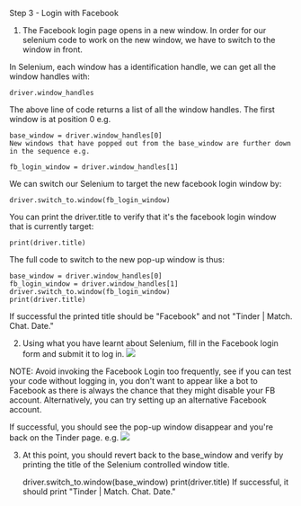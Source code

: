 Step 3 - Login with Facebook
1. The Facebook login page opens in a new window. In order for our selenium code to work on the new window, we have to switch to the window in front.

In Selenium, each window has a identification handle, we can get all the window handles with:

    driver.window_handles

The above line of code returns a list of all the window handles. The first window is at position 0 e.g.

    base_window = driver.window_handles[0]
    New windows that have popped out from the base_window are further down in the sequence e.g.

    fb_login_window = driver.window_handles[1]
We can switch our Selenium to target the new facebook login window by:

    driver.switch_to.window(fb_login_window)
You can print the driver.title to verify that it's the facebook login window that is currently target:

    print(driver.title)
The full code to switch to the new pop-up window is thus:

    base_window = driver.window_handles[0]
    fb_login_window = driver.window_handles[1]
    driver.switch_to.window(fb_login_window)
    print(driver.title)
If successful the printed title should be "Facebook" and not "Tinder | Match. Chat. Date."

2.  Using what you have learnt about Selenium, fill in the Facebook login form and submit it to log in.
![](https://img-b.udemycdn.com/redactor/raw/2020-08-21_15-33-57-3f82315199d6c26b232010d4be600fd1.png)

NOTE: Avoid invoking the Facebook Login too frequently, see if you can test your code without logging in, you don't want to appear like a bot to Facebook as there is always the chance that they might disable your FB account. Alternatively, you can try setting up an alternative Facebook account.

If successful, you should see the pop-up window disappear and you're back on the Tinder page. e.g.
![](https://img-b.udemycdn.com/redactor/raw/2020-08-21_15-36-03-c39aaf979df1854cc259aebafd8a2ae7.png)

3. At this point, you should revert back to the base_window and verify by printing the title of the Selenium controlled window title.


    driver.switch_to.window(base_window)
    print(driver.title)
If successful, it should print "Tinder | Match. Chat. Date."

